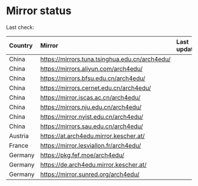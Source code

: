 <script src="./time.js"></script>
# Mirror status
Last check: <script type="text/javascript">localize(1716481504.9322202);</script>

|Country|Mirror|Last update|
|:------|:-----|:----------|
|China|https://mirrors.tuna.tsinghua.edu.cn/arch4edu/|<script type="text/javascript">localize(1716446038);</script>|
|China|https://mirrors.aliyun.com/arch4edu/|<script type="text/javascript">localize(1716446038);</script>|
|China|https://mirrors.bfsu.edu.cn/arch4edu/|<script type="text/javascript">localize(1716446038);</script>|
|China|https://mirrors.cernet.edu.cn/arch4edu/|<script type="text/javascript">localize(1716446038);</script>|
|China|https://mirror.iscas.ac.cn/arch4edu/|<script type="text/javascript">localize(1716446038);</script>|
|China|https://mirrors.nju.edu.cn/arch4edu/|<script type="text/javascript">localize(1716402743);</script>|
|China|https://mirror.nyist.edu.cn/arch4edu/|<script type="text/javascript">localize(1716446038);</script>|
|China|https://mirrors.sau.edu.cn/arch4edu/|<script type="text/javascript">localize(1716446038);</script>|
|Austria|https://at.arch4edu.mirror.kescher.at/|<script type="text/javascript">localize(1716446038);</script>|
|France|https://mirror.lesviallon.fr/arch4edu/|<script type="text/javascript">localize(1716446038);</script>|
|Germany|https://pkg.fef.moe/arch4edu/|<script type="text/javascript">localize(1716446038);</script>|
|Germany|https://de.arch4edu.mirror.kescher.at/|<script type="text/javascript">localize(1716446038);</script>|
|Germany|https://mirror.sunred.org/arch4edu/|<script type="text/javascript">localize(1716446038);</script>|

<script src="./tablefilter/tablefilter.js"></script>
<script src="./table.js"></script>